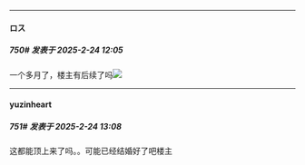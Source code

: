 ﻿
*****

####  ロス  
##### 750#       发表于 2025-2-24 12:05

一个多月了，楼主有后续了吗<img src="https://static.saraba1st.com/image/smiley/face2017/042.png" referrerpolicy="no-referrer">


*****

####  yuzinheart  
##### 751#       发表于 2025-2-24 13:08

这都能顶上来了吗。。可能已经结婚好了吧楼主

